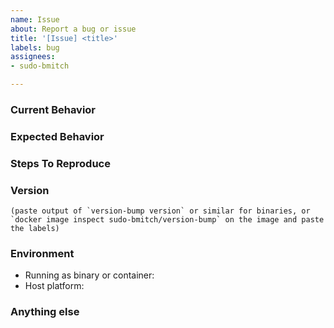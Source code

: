 ```yaml
---
name: Issue
about: Report a bug or issue
title: '[Issue] <title>'
labels: bug
assignees: 
- sudo-bmitch

---
```


<!--
Note: Please search to see if an issue already exists for the bug you encountered.
-->

### Current Behavior

<!-- A concise description of what you're experiencing. -->

### Expected Behavior

<!-- A concise description of what you expected to happen. -->

### Steps To Reproduce

<!--
Example: steps to reproduce the behavior:
1. In this environment...
2. With this config...
3. Run '...'
4. See error...
-->

### Version

```text
(paste output of `version-bump version` or similar for binaries, or `docker image inspect sudo-bmitch/version-bump` on the image and paste the labels)
```

### Environment

<!--
Please include:
- How you are running the tool: downloaded binary or from within a container
- Your platform: Linux, Windows, or Mac, x86 or ARM.
-->

- Running as binary or container:
- Host platform:

### Anything else

<!--
Links? References? Anything that will give us more context about the issue that you are encountering!
-->
